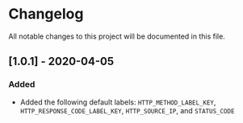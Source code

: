 # Changelog

All notable changes to this project will be documented in this file.

## [1.0.1] - 2020-04-05

### Added

- Added the following default labels: `HTTP_METHOD_LABEL_KEY`, `HTTP_RESPONSE_CODE_LABEL_KEY`, `HTTP_SOURCE_IP`, and `STATUS_CODE`

